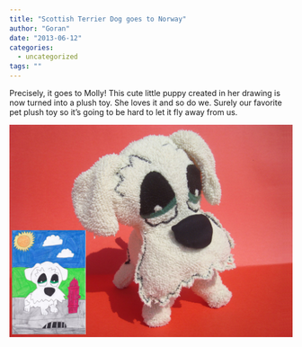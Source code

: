 ```yaml
---
title: "Scottish Terrier Dog goes to Norway"
author: "Goran"
date: "2013-06-12"
categories:
  - uncategorized
tags: ""
---
```


Precisely, it goes to Molly! This cute little puppy created in her drawing is now turned into a plush toy. She loves it and so do we. Surely our favorite pet plush toy so it’s going to be hard to let it fly away from us.

![Scottish Terrier Stuffed Animal](./Scottish-Terrier-Stuffed-Animal.jpg)
